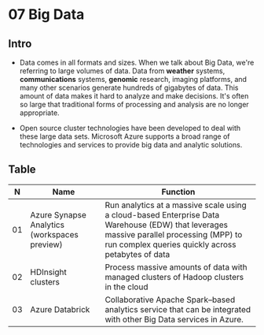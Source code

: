 # 07 Big Data

## Intro
* Data comes in all formats and sizes. When we talk about Big Data,
  we're referring to large volumes of data. Data from **weather** systems,
  **communications** systems, **genomic** research, imaging platforms, and many
  other scenarios generate hundreds of gigabytes of data. This amount of
  data makes it hard to analyze and make decisions. It's often so large
  that traditional forms of processing and analysis are no longer appropriate.

* Open source cluster technologies have been developed to deal with these large
  data sets. Microsoft Azure supports a broad range of technologies and services
  to provide big data and analytic solutions.

## Table
| N  | Name                                         | Function                                                                                                                                                                                      |
| -- | -------------------------------------------- | --------------------------------------------------------------------------------------------------------------------------------------------------------------------------------------------- |
| 01 | Azure Synapse Analytics (workspaces preview) | Run analytics at a massive scale using a cloud-based Enterprise Data Warehouse (EDW) that leverages massive parallel processing (MPP) to run complex queries quickly across petabytes of data |
| 02 | HDInsight clusters                           | Process massive amounts of data with managed clusters of Hadoop clusters in the cloud                                                                                                         |
| 03 | Azure Databrick                              | Collaborative Apache Spark–based analytics service that can be integrated with other Big Data services in Azure.                                                                              |
